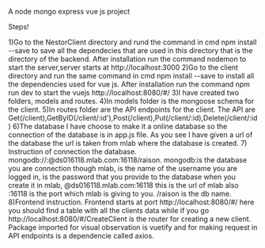 A node mongo express vue js project

Steps!

1)Go to the NestorClient directory and rund the command in cmd npm install --save to save all the dependecies that are used in this directory that is the directory of the backend. After installation run the command nodemon to start the server,server starts at http://localhost:3000
2)Go to the client directory and run the same command in cmd npm install --save to install all the dependencies used for vue js. After installation run the command npm run dev to start the vuejs http://localhost:8080/#/
3)I have created two folders, models and routes.
4)In models folder is the mongoose schema for the client.
5)In routes folder are the API endpoints for the client. The API are Get(/client),GetByID(/client/:id'),Post(/client),Put(/client/:id),Delete(/client/:id)
6)The database I have choose to make it a online database so the connection of the database is in app.js file. As you see I have given a url of the database the url is  taken from mlab where the database is created.
7) Instruction of connection the database.  mongodb://<dbuser>:<dbpassword>@ds016118.mlab.com:16118/raison. mongodb:is the database you are connection though mlab, <dbuser> is the name of the username you are logged in, <dbpassword> is the password that you provide to the database when you create it in mlab, @ds016118.mlab.com:16118 this is the url of mlab also :16118 is the port which mlab is giving to you. /raison is the db name.
8)Frontend instruction.
Frontend starts at port http://localhost:8080/#/ here you should find a table with all the clients data while if you go http://localhost:8080/#/CreateClient is the router for creating a new client. Package imported for visual observation is vuetify and for making request in API endpoints is a dependencie called axios.



